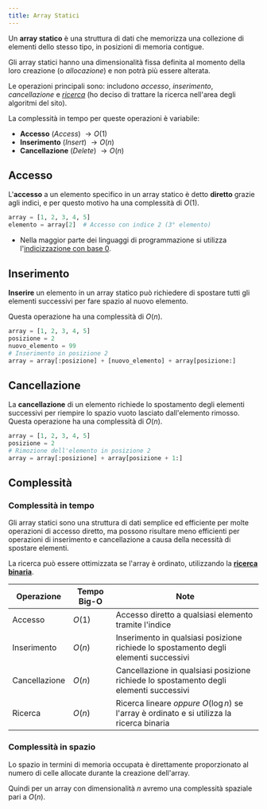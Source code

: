 ```yaml
---
title: Array Statici
---
```


Un **array statico** è una struttura di dati che memorizza una collezione di elementi dello stesso tipo, in posizioni di memoria contigue.

Gli array statici hanno una dimensionalità fissa definita al momento della loro creazione (o *allocazione*) e non potrà più essere alterata.

Le operazioni principali sono: includono *accesso*, *inserimento*, *cancellazione* e *[ricerca](#linear-search)* (ho deciso di trattare la ricerca nell'area degli algoritmi del sito).

La complessità in tempo per queste operazioni è variabile:

- **Accesso** (*Access*) $\rightarrow O(1)$
- **Inserimento** (*Insert*) $\rightarrow O(n)$
- **Cancellazione** (*Delete*) $\rightarrow O(n)$

## Accesso

L'**accesso** a un elemento specifico in un array statico è detto **diretto** grazie agli indici, e per questo motivo ha una complessità di $O(1)$.

```python
array = [1, 2, 3, 4, 5]
elemento = array[2]  # Accesso con indice 2 (3° elemento)
```

- Nella maggior parte dei linguaggi di programmazione si utilizza l'[indicizzazione con base 0](https://en.wikipedia.org/wiki/Zero-based_numbering).

## Inserimento

**Inserire** un elemento in un array statico può richiedere di spostare tutti gli elementi successivi per fare spazio al nuovo elemento.

Questa operazione ha una complessità di $O(n)$.

```python
array = [1, 2, 3, 4, 5]
posizione = 2
nuovo_elemento = 99
# Inserimento in posizione 2
array = array[:posizione] + [nuovo_elemento] + array[posizione:]
```

## Cancellazione

La **cancellazione** di un elemento richiede lo spostamento degli elementi successivi per riempire lo spazio vuoto lasciato dall'elemento rimosso. Questa operazione ha una complessità di $O(n)$.

```python
array = [1, 2, 3, 4, 5]
posizione = 2
# Rimozione dell'elemento in posizione 2
array = array[:posizione] + array[posizione + 1:]
```

## Complessità

### Complessità in tempo

Gli array statici sono una struttura di dati semplice ed efficiente per molte operazioni di accesso diretto, ma possono risultare meno efficienti per operazioni di inserimento e cancellazione a causa della necessità di spostare elementi.

La ricerca può essere ottimizzata se l'array è ordinato, utilizzando la [**ricerca binaria**](#binary-search).

| Operazione    | Tempo Big-O | Note                                                                                  |
| ------------- | ----------- | ------------------------------------------------------------------------------------- |
| Accesso       | $O(1)$      | Accesso diretto a qualsiasi elemento tramite l'indice                                 |
| Inserimento   | $O(n)$      | Inserimento in qualsiasi posizione richiede lo spostamento degli elementi successivi  |
| Cancellazione | $O(n)$      | Cancellazione in qualsiasi posizione richiede lo spostamento degli elementi successivi|
| Ricerca       | $O(n)$      | Ricerca lineare *oppure* $O(\log n)$ se l'array è ordinato e si utilizza la ricerca binaria   |

### Complessità in spazio

Lo spazio in termini di memoria occupata è direttamente proporzionato al numero di celle allocate durante la creazione dell'array.

Quindi per un array con dimensionalità $n$ avremo una complessità spaziale pari a $O(n)$.
